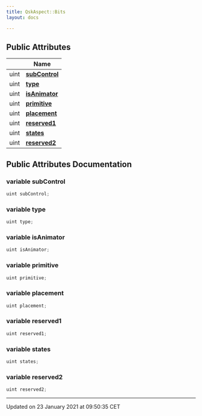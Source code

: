 ```yaml
---
title: QskAspect::Bits
layout: docs

---
```





## Public Attributes

|                | Name           |
| -------------- | -------------- |
| uint | **[subControl](/docs/classes/struct_qsk_aspect_1_1_bits/#variable-subcontrol)**  |
| uint | **[type](/docs/classes/struct_qsk_aspect_1_1_bits/#variable-type)**  |
| uint | **[isAnimator](/docs/classes/struct_qsk_aspect_1_1_bits/#variable-isanimator)**  |
| uint | **[primitive](/docs/classes/struct_qsk_aspect_1_1_bits/#variable-primitive)**  |
| uint | **[placement](/docs/classes/struct_qsk_aspect_1_1_bits/#variable-placement)**  |
| uint | **[reserved1](/docs/classes/struct_qsk_aspect_1_1_bits/#variable-reserved1)**  |
| uint | **[states](/docs/classes/struct_qsk_aspect_1_1_bits/#variable-states)**  |
| uint | **[reserved2](/docs/classes/struct_qsk_aspect_1_1_bits/#variable-reserved2)**  |

## Public Attributes Documentation

### variable subControl

```cpp
uint subControl;
```


### variable type

```cpp
uint type;
```


### variable isAnimator

```cpp
uint isAnimator;
```


### variable primitive

```cpp
uint primitive;
```


### variable placement

```cpp
uint placement;
```


### variable reserved1

```cpp
uint reserved1;
```


### variable states

```cpp
uint states;
```


### variable reserved2

```cpp
uint reserved2;
```


-------------------------------

Updated on 23 January 2021 at 09:50:35 CET
